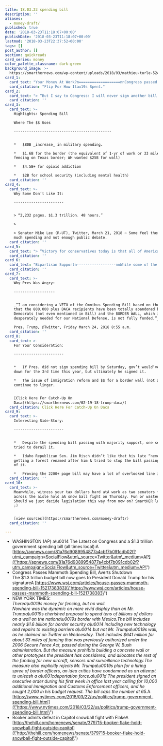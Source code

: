 ```yaml
---
title: 18.03.23 spending bill
description: ''
aliases:
  - money-draft/
published: true
date: '2018-03-23T11:18:07+00:00'
publishDate: '2018-03-23T11:18:07+00:00'
lastmod: '2018-03-23T22:37:52+00:00'
tags: []
post_author: []
section: quickreads
card_series: money
color_palette_classname: dark-green
background_image: >-
  https://smarthernews.com/wp-content/uploads/2018/03/mathieu-turle-524977-unsplash-scaled.jpg
card_1:
  card_text: "Your Money At Work?n===================nnCongress passed a **$1.3T $pending bill** thatA keeps the government funded until October (approx. 6 months).nnFRIENDLY REMINDER:  n**Itax19s all your money.**nnFlip For How Itax19s Spent."
  card_citation: "Flip For How Itax19s Spent."
card_2:
  card_text: "> “But I say to Congress: I will never sign another bill like this again.A Iax19m not going to do it again.A Nobody read it.A Itax19s only hours old.A Some people donax19t even know what is in ax14 $1.3 trillion ax14 itax19s the second largest ever.”n> n> President Trump, remarks after signing spending bill, White House, March 23, 2018"
  card_citation: ''
card_3:
  card_text: >-
    Highlights: Spending Bill  

    Where The $$ Goes

    ---------------------------------------------


    *   $80B _increase_ in military spending.

    *   $1.6B for the border (the equivalent of 1-yr of work or 33 miles of
    fencing on Texas border; WH wanted $25B for wall)

    *   $4.5B+ for opioid addiction

    *   $2B for school security (including mental health)
  card_citation: ''
card_4:
  card_text: >-
    Why Some Don’t Like It:

    -----------------------


    > “2,232 pages. $1.3 trillion. 48 hours.”

    > 

    > Senator Mike Lee (R-UT), Twitter, March 21, 2018 ~ Some feel there's TOO
    much spending and not enough public debate.
  card_citation: ''
card_5:
  card_text: "> “Victory for conservatives today is that all of America now knows what a budget busting bomb this bill is. Hopefully, todayax19s battle will embolden conservatives to descend on Congress and demand Constitutional government.”n> n> Sen Rand Paul (R, KY) Twitter, March 22, 2018 (He doesn't like the bill either)"
  card_citation: ''
card_6:
  card_text: "Bipartisan Supportn------------------nnWhile some of the loudest critics came from conservative corners, the bill did receive some bipartisan support and that’s how it passed.nn_ax1CThis is a bill that puts the middle class and those struggling to get there first.”_  nSenator Chuck Schumer (D, NY) WSJ"
  card_citation: ''
card_7:
  card_text: >-
    Why Pres Was Angry:

    -------------------


    _“I am considering a VETO of the Omnibus Spending Bill based on the fact
    that the 800,000 plus DACA recipients have been totally abandoned by the
    Democrats (not even mentioned in Bill) and the BORDER WALL, which is
    desperately needed for our National Defense, is not fully funded.”_  

    Pres. Trump, @Twitter, Friday March 24, 2018 8:55 a.m.
  card_citation: ''
card_8:
  card_text: >-
    For Your Consideration:

    -----------------------


    *   If Pres. did not sign spending bill by Saturday, gov’t would’ve shut
    down for the 3rd time this year, but ultimately he signed it.

    *   The issue of immigration reform and $$ for a border wall (not a fence)
    continue to linger.


    [Click Here For Catch-Up On
    Daca](https://smarthernews.com/02-19-18-trump-daca/)
  card_citation: Click Here For Catch-Up On Daca
card_9:
  card_text: >-
    Interesting Side-Story:

    -----------------------


    *   Despite the spending bill passing with majority support, one senator
    tried to derail it.

    *   Idaho Republican Sen. Jim Risch didn’t like that his late “nemesis” was
    getting a forest renamed after him & tried to stop the bill passing because
    of it.

    *   Proving the 2200+ page bill may have a lot of overlooked line items.
  card_citation: ''
card_10:
  card_text: >-
    Meanwhile, witness your tax dollars hard atA work as two senators from
    across the aisle hold aA snow ball fight on Thursday. Fun or wasted time?
    Should we just decide legislation this way from now on? SmartHER lawmaking
    ;)


    [view sources](https://smarthernews.com/money-draft/)
  card_citation: ''

---
```

*   WASHINGTON (AP) a\\u0014 The Latest on Congress and a $1.3 trillion government spending bill (all times local):A [https://apnews.com/81a76d9089954877a4cbf7b091cdb02f?utm\_campaign=SocialFlow&utm\_source=Twitter&utm\_medium=AP](\"https://apnews.com/81a76d9089954877a4cbf7b091cdb02f?utm_campaign=SocialFlow&utm_source=Twitter&utm_medium=AP\")
*   Congress Passes Mammoth Spending Bill, Averts Shutdown  
    The $1.3 trillion budget bill now goes to President Donald Trump for his signatureA [https://www.wsj.com/articles/house-passes-mammoth-spending-bill-1521738383](\"https://www.wsj.com/articles/house-passes-mammoth-spending-bill-1521738383\")
*   NEW YORK TIMES:  
    _Therea\\u0019s money for fencing, but no wall._  
    _Nowhere was the dynamic on more vivid display than on Mr. Trumpa\\u0019s cherished proposal to spend tens of billions of dollars on a wall on the nationa\\u0019s border with Mexico.The bill includes nearly $1.6 billion for border security a\\u0014 including new technology and repairs to existing barriers a\\u0014 but not Mr. Trumpa\\u0019s wall, as he claimed on Twitter on Wednesday. That includes $641 million for about 33 miles of fencing that was previously authorized under the 2006 Secure Fence Act, passed during the George W. Bush administration. But the measure prohibits building a concrete wall or other prototypes the president has considered, and allocates the rest of the funding for new aircraft, sensors and surveillance technology.The measure also explicitly rejects Mr. Trumpa\\u0019s plan for a hiring spree of border officers, an idea critics have condemned as an attempt to unleash a a\\u001cdeportation force.a\\u001d The president signed an executive order during his first week in office last year calling for 10,000 additional Immigration and Customs Enforcement officers, and he sought 2,000 in his budget request. The bill caps the number at 65_.A [https://www.nytimes.com/2018/03/22/us/politics/trump-government-spending-bill.html](\"https://www.nytimes.com/2018/03/22/us/politics/trump-government-spending-bill.html\")
*   Booker admits defeat in Capitol snowball fight with FlakeA [http://thehill.com/homenews/senate/379715-booker-flake-hold-snowball-fight-outside-capitol](\"http://thehill.com/homenews/senate/379715-booker-flake-hold-snowball-fight-outside-capitol\")